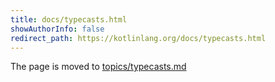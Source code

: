 ```yaml
---
title: docs/typecasts.html
showAuthorInfo: false
redirect_path: https://kotlinlang.org/docs/typecasts.html
---
```


The page is moved to [topics/typecasts.md](docs/topics/typecasts.md)
